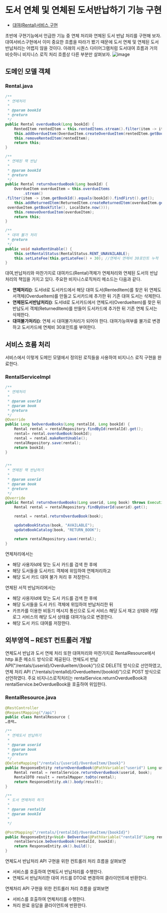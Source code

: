 # 도서 연체 및 연체된 도서반납하기 기능 구현


- [대여(Rental)서비스 구현](/contents/jhipster_businesslogic.md) 

초반에 구현기능에서 언급한 기능 중 연체 처리와 연체된 도서 반납 처리를 구현해 보자.
대여서비스구현에서 이미 중요한 흐름을 따라가 봤기 때문에 도서 연체 및 연체된 도서반납처리는 어렵지 않을 것이다. 
아래의 시퀀스 다이어그램처럼 도서대여 흐름과  거의 비슷하니 비지니스 로직 처리 흐름상 다른 부분만 살펴보자. 
![image](https://user-images.githubusercontent.com/15258916/87248578-1fbef180-c495-11ea-90c2-cf3b6b399a38.png)

## 도메인 모델 객체
### Rental.java
```java
/**
 * 연체처리
 *
 * @param bookId
 * @return
 */
public Rental overdueBook(Long bookId) {
    RentedItem rentedItem = this.rentedItems.stream().filter(item -> item.getBookId().equals(bookId)).findFirst().get();
    this.addOverdueItem(OverdueItem.createOverdueItem(rentedItem.getBookId(), rentedItem.getBookTitle(), rentedItem.getDueDate()));
    this.removeRentedItem(rentedItem);
    return this;
}

/**
 * 연체된 책 반납
 *
 * @param bookId
 * @return
 */
public Rental returnOverdueBook(Long bookId) {
    OverdueItem overdueItem = this.overdueItems
        .stream()
.filter(item -> item.getBookId().equals(bookId)).findFirst().get();
    this.addReturnedItem(ReturnedItem.createReturnedItem(overdueItem.getBookId(),
 overdueItem.getBookTitle(), LocalDate.now()));
    this.removeOverdueItem(overdueItem);
    return this;
}

/**
 * 대여 불가 처리
 * @return
 */
public void makeRentUnable() {
    this.setRentalStatus(RentalStatus.RENT_UNAVAILABLE);
    this.setLateFee(this.getLateFee() + 30); //연체시 연체비 30포인트 누적
}

```
대여,반납처리와 마찬가지로 대여카드(Rental)객체가 연체처리와 연체된 도서의 반납처리의 책임을 가지고 있다. 주요한 비지니스로직처리 메소드는 다음과 같다.
- **연체처리()**: 도서Id로 도서카드에서 해당 대여 도서(RentedItem)를 찾은 뒤 연체도서객체(OverdueItem)를 만들고 도서카드에 추가한 뒤 기존 대여 도서는 삭제한다.
- **연체된도서반납처리()**: 도서Id로 도서카드에서 연체도서(OverdueItem)를 찾은 뒤 반납도서 객체(ReturnedItem)를 만들어 도서카드에 추가한 뒤 기존 연체 도서는 삭제한다. 
- **대여불가처리()**: 연체 시 대여불가처리가 되어야 한다. 대여가능여부를 불가로 변경하고 도서카드에 연체비 30포인트를 부여한다.

## 서비스 흐름 처리 
서비스에서 이렇게 도메인 모델에서 정의된 로직들을 사용하여 비지니스 로직 구현을 완료한다.

### RentalServiceImpl
```java
/**
 * 연체처리
 *
 * @param userId
 * @param book
 * @return
 */
@Override
public Long beOverdueBooks(Long rentalId, Long bookId) {
    Rental rental = rentalRepository.findById(rentalId).get();
    rental= rental.overdueBook(bookId);
    rental = rental.makeRentUnable();
    rentalRepository.save(rental);
    return bookId;
}


/**
 * 연체된 책 반납하기
 *
 * @param userid
 * @param book
 * @return
 */
@Override
public Rental returnOverdueBooks(Long userid, Long book) throws ExecutionException , InterruptedException , JsonProcessingException{
    Rental rental = rentalRepository.findByUserId(userid).get();

    rental = rental.returnOverdueBook(book);

    updateBookStatus(book, "AVAILABLE");
    updateBookCatalog(book, "RETURN_BOOK");

    return rentalRepository.save(rental);
}
```
연체처리에서는
- 해당 사용자Id에 맞는 도서 카드를 검색 한 후에
- 해당 도서들을 도서카드 객체에 위임하여 연체처리하고
- 해당 도서 카드 대여 불가 처리 후 저장한다.

연체된 서적 반납처리에서는 
- 해당 사용자Id에 맞는 도서 카드를 검색 한 후에
- 해당 도서들을 도서 카드 객체에 위임하여 반납처리한 뒤
- 카프카를 이용한 비동기 메시지 통신으로 도서 서비스 해당 도서 재고 상태와 카탈로그 서비스의 해당 도서 상태를 대여가능으로 변경한다.
- 해당 도서 카드 대여를 저장한다.


## 외부영역 – REST 컨트롤러 개발

연체도서 반납과 도서 연체 처리 또한 대여처리와 마찬가지로  RentalResource에서 http 표준 메소드 방식으로 제공된다.
연체도서 반납 API("/rentals/{userid}/OverdueItem/{book}")으로 DELETE 방식으로 선언하였고, 연체 처리 API ("/rentals/{rentalId}/OverdueItem/{bookId}")으로 POST 방식으로 선언하였다. 
주요 비지니스로직처리는 rentalService.returnOverdueBook과 rentalService.beOverdueBook을 호출하여 위임한다. 


### RentalResource.java

```java
@RestController
@RequestMapping("/api")
public class RentalResource {
…중략…

/**
 * 연체도서 반납하기
 *
 * @param userid
 * @param book
 * @return
 */
@DeleteMapping("/rentals/{userid}/OverdueItem/{book}")
public ResponseEntity returnOverdueBook(@PathVariable("userid") Long userid, @PathVariable("book") Long book) throws InterruptedException, ExecutionException, JsonProcessingException {
    Rental rental = rentalService.returnOverdueBook(userid, book);
    RentalDTO result = rentalMapper.toDto(rental);
    return ResponseEntity.ok().body(result);
}

/**
 * 도서 연체처리 하기
 *
 * @param rentalId
 * @param bookId
 *
 */

@PostMapping("/rentals/{rentalId}/OverdueItem/{bookId}")
public ResponseEntity<Void> BeOverdue(@PathVariable("rentalId")Long rentalId, @PathVariable("bookId")Long bookId){
    rentalService.beOverdueBook(rentalId, bookId);
    return ResponseEntity.ok().build();
}
```

연체도서 반납처리 API 구현을 위한 컨트롤러 처리 흐름을 살펴보면 
   - 서비스를 호출하여 연체도서 반납처리를 수행한다.
   - 연체도서 반납처리한 대여 카드를 DTO로 변경하여 클라이언트에 반환한다.

연체처리 API 구현을 위한 컨트롤러 처리 흐름을 살펴보면 
   - 서비스를 호출하여 연체처리를 수행한다.
   - 처리 완료 응답을 클라이언트에 반환한다.
